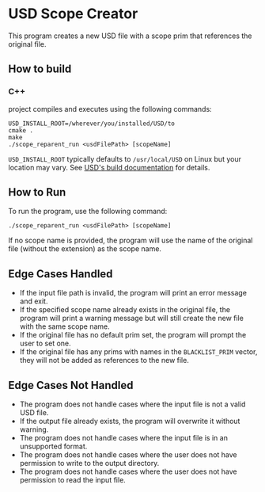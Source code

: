 # USD Scope Creator

This program creates a new USD file with a scope prim that references the original file.


## How to build

### C++
project compiles and executes using the following commands:

```
USD_INSTALL_ROOT=/wherever/you/installed/USD/to 
cmake .
make
./scope_reparent_run <usdFilePath> [scopeName]
```

`USD_INSTALL_ROOT` typically defaults to `/usr/local/USD`
on Linux but your location may vary.
See [USD's build documentation](https://github.com/PixarAnimationStudios/USD#3-run-the-script) for details.



## How to Run

To run the program, use the following command:

```./scope_reparent_run <usdFilePath> [scopeName]```

If no scope name is provided, the program will use the name of the original file (without the extension) as the scope name.

## Edge Cases Handled

- If the input file path is invalid, the program will print an error message and exit.
- If the specified scope name already exists in the original file, the program will print a warning message but will still create the new file with the same scope name.
- If the original file has no default prim set, the program will prompt the user to set one.
- If the original file has any prims with names in the `BLACKLIST_PRIM` vector, they will not be added as references to the new file.

## Edge Cases Not Handled

- The program does not handle cases where the input file is not a valid USD file.
- If the output file already exists, the program will overwrite it without warning.
- The program does not handle cases where the input file is in an unsupported format.
- The program does not handle cases where the user does not have permission to write to the output directory.
- The program does not handle cases where the user does not have permission to read the input file.
